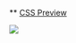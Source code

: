  ** [CSS Preview](https://github.com/Brotat0/Brotat0.github.io/wiki/CSS)
 
 
![](https://media.giphy.com/media/u5mpSCzpAz3Ww/source.gif)
